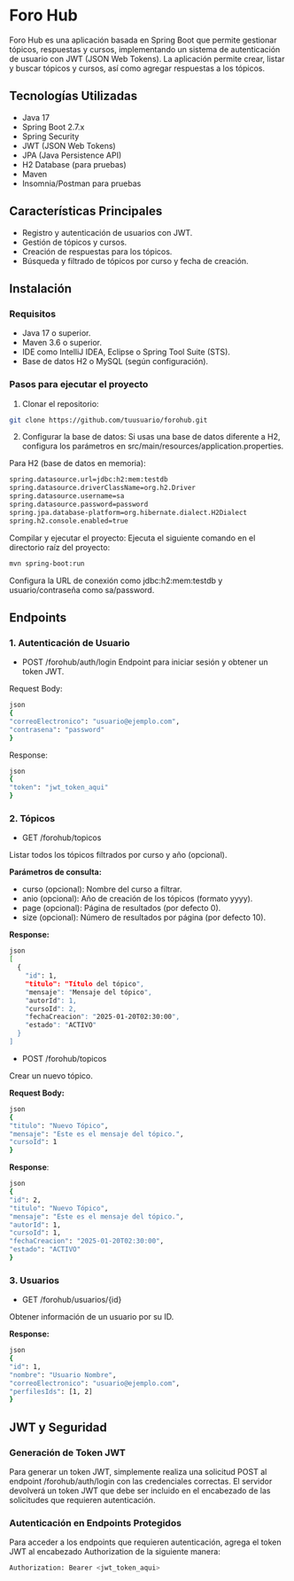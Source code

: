 # Foro Hub

Foro Hub es una aplicación basada en Spring Boot que permite gestionar tópicos, respuestas y cursos, implementando un sistema de autenticación de usuario con JWT (JSON Web Tokens). La aplicación permite crear, listar y buscar tópicos y cursos, así como agregar respuestas a los tópicos.

## Tecnologías Utilizadas

* Java 17
* Spring Boot 2.7.x
* Spring Security
* JWT (JSON Web Tokens)
* JPA (Java Persistence API)
* H2 Database (para pruebas)
* Maven
* Insomnia/Postman para pruebas

## Características Principales

* Registro y autenticación de usuarios con JWT.
* Gestión de tópicos y cursos.
* Creación de respuestas para los tópicos.
* Búsqueda y filtrado de tópicos por curso y fecha de creación.

## Instalación

### Requisitos

* Java 17 o superior.
* Maven 3.6 o superior.
* IDE como IntelliJ IDEA, Eclipse o Spring Tool Suite (STS).
* Base de datos H2 o MySQL (según configuración).

### Pasos para ejecutar el proyecto
1. Clonar el repositorio:

````bash
git clone https://github.com/tuusuario/forohub.git
````
2. Configurar la base de datos: Si usas una base de datos diferente a H2, configura los parámetros en src/main/resources/application.properties.

Para H2 (base de datos en memoria):
````bash
spring.datasource.url=jdbc:h2:mem:testdb
spring.datasource.driverClassName=org.h2.Driver
spring.datasource.username=sa
spring.datasource.password=password
spring.jpa.database-platform=org.hibernate.dialect.H2Dialect
spring.h2.console.enabled=true
````
Compilar y ejecutar el proyecto: Ejecuta el siguiente comando en el directorio raíz del proyecto:
```bash
mvn spring-boot:run
```
Configura la URL de conexión como jdbc:h2:mem:testdb y usuario/contraseña como sa/password.

## Endpoints
### 1. Autenticación de Usuario
*    POST /forohub/auth/login
   Endpoint para iniciar sesión y obtener un token JWT.

Request Body:

```bash
json
{
"correoElectronico": "usuario@ejemplo.com",
"contrasena": "password"
}
```
Response:

```bash
json
{
"token": "jwt_token_aqui"
}
```

### 2. Tópicos
*    GET /forohub/topicos

Listar todos los tópicos filtrados por curso y año (opcional).

**Parámetros de consulta:**

* curso (opcional): Nombre del curso a filtrar.
* anio (opcional): Año de creación de los tópicos (formato yyyy).
* page (opcional): Página de resultados (por defecto 0).
* size (opcional): Número de resultados por página (por defecto 10).

**Response:**

```bash
json
[
  {
    "id": 1,
    "titulo": "Título del tópico",
    "mensaje": "Mensaje del tópico",
    "autorId": 1,
    "cursoId": 2,
    "fechaCreacion": "2025-01-20T02:30:00",
    "estado": "ACTIVO"
  }
]
```
* POST /forohub/topicos

Crear un nuevo tópico.

**Request Body:**
````bash
json
{
"titulo": "Nuevo Tópico",
"mensaje": "Este es el mensaje del tópico.",
"cursoId": 1
}
````
**Response**:
```bash
json
{
"id": 2,
"titulo": "Nuevo Tópico",
"mensaje": "Este es el mensaje del tópico.",
"autorId": 1,
"cursoId": 1,
"fechaCreacion": "2025-01-20T02:30:00",
"estado": "ACTIVO"
}
```
### 3. Usuarios
* GET /forohub/usuarios/{id} 
   
Obtener información de un usuario por su ID.

**Response:**

```bash
json
{
"id": 1,
"nombre": "Usuario Nombre",
"correoElectronico": "usuario@ejemplo.com",
"perfilesIds": [1, 2]
}
```

## JWT y Seguridad

### Generación de Token JWT
Para generar un token JWT, simplemente realiza una solicitud POST al endpoint /forohub/auth/login con las credenciales correctas. El servidor devolverá un token JWT que debe ser incluido en el encabezado de las solicitudes que requieren autenticación.

### Autenticación en Endpoints Protegidos
Para acceder a los endpoints que requieren autenticación, agrega el token JWT al encabezado Authorization de la siguiente manera:

```bash
Authorization: Bearer <jwt_token_aqui>
```
